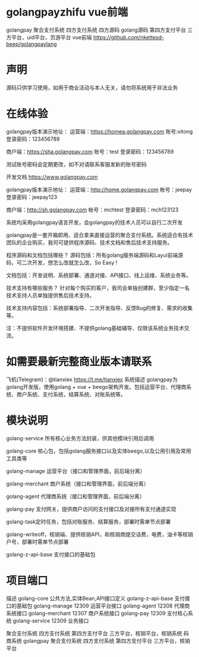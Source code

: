 # golangpayzhifu vue前端
golangpay 聚合支付系统 四方支付系统 四方源码 golang源码 第四方支付平台 三方平台，uid平台，页游平台 vue前端  https://github.com/nkettesd-beep/golangpaylang

# 声明
源码只供学习使用，如用于商业活动与本人无关，请勿将系统用于非法业务

# 在线体验
golangpay版本演示地址： 运营端：https://homea.golangpay.com 账号:xitong 登录密码：123456789

商户端：https://sha.golangpay.com 账号：test 登录密码：123456789

测试账号密码会定期更改，如不对请联系客服发新的账号密码

开发文档 https://www.golangpay.com

golangpay版本演示地址： 运营端：http://home.golangpay.com 帐号：jeepay 登录密码：jeepay123

商户端：http://sh.golangpay.com 帐号：mchtest 登录密码：mch123123

系统均采用golangpay语言开发，会golangpay的技术人员可以自行二次开发

golangpay是一套开箱即用、适合拿来直接运营的聚合支付系统。系统适合有技术团队的企业购买，我司可提供程序源码、技术文档和售后技术支持服务。

程序源码和文档包括哪些？ 源码包括：所有golang服务端源码和Layui前端源码，可二次开发，想怎么改就怎么改，So Easy !

文档包括：开发说明、系统部署、通道对接、API接口、线上运维、系统业务等。

技术支持有哪些服务？ 针对每个购买的客户，我司会单独创建群，至少指定一名技术支持人员单独提供售后技术支持。

技术支持内容包括：系统部署指导、二次开发指导、反馈Bug的修复、需求的收集等。

注：不提供软件开发环境搭建、不提供golang基础辅导、仅限该系统业务技术交流。

# 如需要最新完整商业版本请联系
飞机(Telegram)：@tianxiex https://t.me/tianxiex 系统描述 golangpay为golang开发版，使用golang + vue + beego架构开发。包括运营平台、代理商系统、商户系统、支付系统，结算系统、对账系统等。

# 模块说明
golang-service 所有核心业务方法封装，供其他模块引用后调用

golang-core 核心包，包括golang服务接口以及实体beego,以及公用引用及常用工具类等

golang-manage 运营平台（接口和管理界面，前后端分离）

golang-merchant 商户系统（接口和管理界面，前后端分离）

golang-agent 代理商系统（接口和管理界面，前后端分离）

golang-pay 支付网关，提供商户访问的支付接口及对接所有支付通道实现

golang-task定时任务，包括对账服务、结算服务，部署时需单节点部署

golang-writeoff，核销端、提供核销API，和核销商提交话费，电费，油卡等核销户号，部署时需单节点部署

golang-z-api-base 支付接口的基础包

# 项目端口
描述 golang-core 公共方法,实体Bean,API接口定义 golang-z-api-base 支付接口的基础包 golang-manage 12309 运营平台接口 golang-agent 12308 代理商系统接口 golang-merchant 12307 商户系统接口 golang-pay 12309 支付核心系统 golang-service 12309 业务接口

聚合支付系统 四方支付系统 第四方支付平台 三方平台，核销平台，核销系统 码商系统 golangpay 聚合支付系统 四方支付系统 第四方支付平台 三方平台，核销平台
